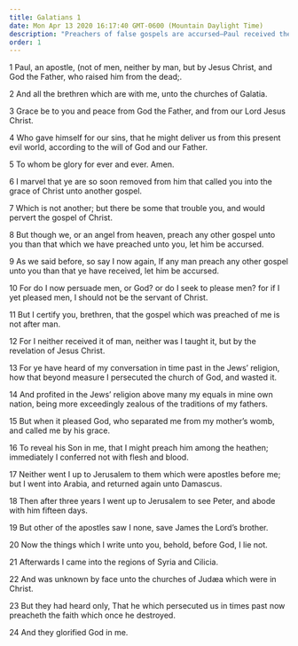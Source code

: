 ```yaml
---
title: Galatians 1
date: Mon Apr 13 2020 16:17:40 GMT-0600 (Mountain Daylight Time)
description: "Preachers of false gospels are accursed—Paul received the gospel by revelation—He believed, was taught, and preached to the Gentiles."
order: 1
---
```


1 Paul, an apostle, (not of men, neither by man, but by Jesus Christ, and God the Father, who raised him from the dead;.

2 And all the brethren which are with me, unto the churches of Galatia.

3 Grace be to you and peace from God the Father, and from our Lord Jesus Christ.

4 Who gave himself for our sins, that he might deliver us from this present evil world, according to the will of God and our Father.

5 To whom be glory for ever and ever. Amen.

6 I marvel that ye are so soon removed from him that called you into the grace of Christ unto another gospel.

7 Which is not another; but there be some that trouble you, and would pervert the gospel of Christ.

8 But though we, or an angel from heaven, preach any other gospel unto you than that which we have preached unto you, let him be accursed.

9 As we said before, so say I now again, If any man preach any other gospel unto you than that ye have received, let him be accursed.

10 For do I now persuade men, or God? or do I seek to please men? for if I yet pleased men, I should not be the servant of Christ.

11 But I certify you, brethren, that the gospel which was preached of me is not after man.

12 For I neither received it of man, neither was I taught it, but by the revelation of Jesus Christ.

13 For ye have heard of my conversation in time past in the Jews’ religion, how that beyond measure I persecuted the church of God, and wasted it.

14 And profited in the Jews’ religion above many my equals in mine own nation, being more exceedingly zealous of the traditions of my fathers.

15 But when it pleased God, who separated me from my mother’s womb, and called me by his grace.

16 To reveal his Son in me, that I might preach him among the heathen; immediately I conferred not with flesh and blood.

17 Neither went I up to Jerusalem to them which were apostles before me; but I went into Arabia, and returned again unto Damascus.

18 Then after three years I went up to Jerusalem to see Peter, and abode with him fifteen days.

19 But other of the apostles saw I none, save James the Lord’s brother.

20 Now the things which I write unto you, behold, before God, I lie not.

21 Afterwards I came into the regions of Syria and Cilicia.

22 And was unknown by face unto the churches of Judæa which were in Christ.

23 But they had heard only, That he which persecuted us in times past now preacheth the faith which once he destroyed.

24 And they glorified God in me.
